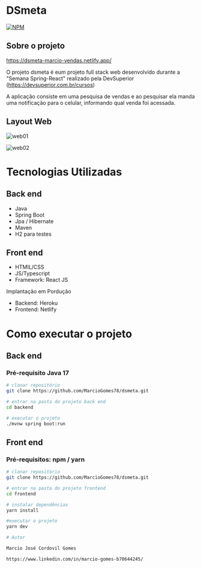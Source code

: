 # DSmeta

[![NPM](https://img.shields.ionpm/1/react)](https://github.com/MarcioGomes78/dsmeta/blob/main/LICENCE)

## Sobre o projeto
https://dsmeta-marcio-vendas.netlify.app/

O projeto dsmeta é eum projeto full stack web desenvolvido durante a "Semana Spring-React" realizado pela DevSuperior (https://devsuperior.com.br/cursos)

A aplicação consiste em uma pesquisa de vendas e ao pesquisar ela manda uma notificação para o celular, informando qual venda foi acessada.

## Layout Web
![web01](https://user-images.githubusercontent.com/107900395/180667212-0d199388-345a-4df5-823a-a6c9e05e8334.png)

![web02](https://user-images.githubusercontent.com/107900395/180667377-446bd319-c683-4124-aeef-635898f62758.png)

# Tecnologias Utilizadas
## Back end 

- Java
- Spring Boot
- Jpa / Hibernate
- Maven
- H2 para testes

## Front end

- HTMIL/CSS
- JS/Typescript
- Framework: React JS

Implantação em Pordução

- Backend: Heroku
- Frontend: Netlify

# Como executar o projeto

## Back end

### Pré-requisito Java 17

```bash
# clonar repositório
git clone https://github.com/MarcioGomes78/dsmeta.git

# entrar na pasta do projeto back end
cd backend

# executar o projeto
./mvnw spring boot:run
```
## Front end

### Pré-requisitos: npm / yarn

```bash
# clonar repositório
git clone https://github.com/MarcioGomes78/dsmeta.git

# entrar na pasta do projeto frontend
cd frontend

# instalar dependências
yarn install

#executar o projeto 
yarn dev

# Autor 

Marcio José Cordovil Gomes

https://www.linkedin.com/in/marcio-gomes-b70644245/
```
